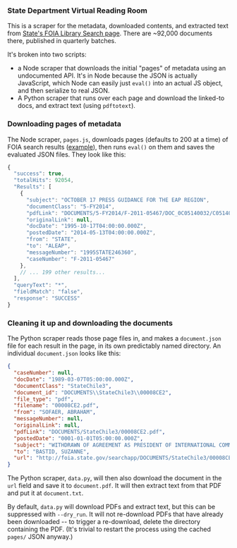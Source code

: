 ### State Department Virtual Reading Room

This is a scraper for the metadata, downloaded contents, and extracted text from [State's FOIA Library Search page](http://foia.state.gov/Search/results.aspx?searchText=*&beginDate=&endDate=&publishedBeginDate=&publishedEndDate=&caseNumber=). There are ~92,000 documents there, published in quarterly batches.

It's broken into two scripts:

* a Node scraper that downloads the initial "pages" of metadata using an undocumented API. It's in Node because the JSON is actually JavaScript, which Node can easily just `eval()` into an actual JS object, and then serialize to real JSON.
* A Python scraper that runs over each page and download the linked-to docs, and extract text (using `pdftotext`).

### Downloading pages of metadata

The Node scraper, `pages.js`, downloads pages (defaults to 200 at a time) of FOIA search results ([example](http://foia.state.gov/searchapp/Search/SubmitSimpleQuery?_dc=1404140029362&searchText=*&beginDate=&endDate=&collectionMatch=false&postedBeginDate=&postedEndDate=&caseNumber=&page=1&start=20&limit=20)), then runs `eval()` on them and saves the evaluated JSON files. They look like this:

```javascript
{
  "success": true,
  "totalHits": 92054,
  "Results": [
    {
      "subject": "OCTOBER 17 PRESS GUIDANCE FOR THE EAP REGION",
      "documentClass": "5-FY2014",
      "pdfLink": "DOCUMENTS/5-FY2014/F-2011-05467/DOC_0C05140032/C05140032.pdf",
      "originalLink": null,
      "docDate": "1995-10-17T04:00:00.000Z",
      "postedDate": "2014-05-13T04:00:00.000Z",
      "from": "STATE",
      "to": "ALEAP",
      "messageNumber": "1995STATE246360",
      "caseNumber": "F-2011-05467"
    },
    // ... 199 other results...
  ],
  "queryText": "*",
  "fieldMatch": "false",
  "response": "SUCCESS"
}
```

### Cleaning it up and downloading the documents

The Python scraper reads those page files in, and makes a `document.json` file for each result in the page, in its own predictably named directory. An individual `document.json` looks like this:

```json
{
  "caseNumber": null,
  "docDate": "1989-03-07T05:00:00.000Z",
  "documentClass": "StateChile3",
  "document_id": "DOCUMENTS\\StateChile3\\00008CE2",
  "file_type": "pdf",
  "filename": "00008CE2.pdf",
  "from": "SOFAER, ABRAHAM",
  "messageNumber": null,
  "originalLink": null,
  "pdfLink": "DOCUMENTS/StateChile3/00008CE2.pdf",
  "postedDate": "0001-01-01T05:00:00.000Z",
  "subject": "WITHDRAWN OF AGREEMENT AS PRESIDENT OF INTERNATIONAL COMMISSION",
  "to": "BASTID, SUZANNE",
  "url": "http://foia.state.gov/searchapp/DOCUMENTS/StateChile3/00008CE2.pdf"
}
```

The Python scraper, `data.py`, will then also download the document in the `url` field and save it to `document.pdf`. It will then extract text from that PDF and put it at `document.txt`.

By default, `data.py` will download PDFs and extract text, but this can be suppressed with `--dry_run`. It will not re-download PDFs that have already been downloaded -- to trigger a re-download, delete the directory containing the PDF. (It's trivial to restart the process using the cached `pages/` JSON anyway.)
